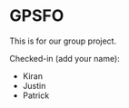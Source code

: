 GPSFO
=====

This is for our group project.

Checked-in (add your name):
* Kiran
* Justin
* Patrick
